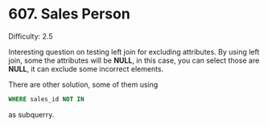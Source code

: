 # 607. Sales Person

Difficulty: 2.5

Interesting question on testing left join for excluding attributes. 
By using left join, some the attributes will be **NULL**, in this case, you can select those
are **NULL**, it can exclude some incorrect elements.

There are other solution, some of them using 
```sql
WHERE sales_id NOT IN
```
as subquerry.
